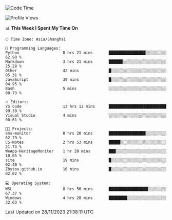 <!--START_SECTION:waka-->
![Code Time](http://img.shields.io/badge/Code%20Time-1%2C405%20hrs%2058%20mins-blue)

![Profile Views](http://img.shields.io/badge/Profile%20Views-0-blue)

📊 **This Week I Spent My Time On** 

```text
🕑︎ Time Zone: Asia/Shanghai

💬 Programming Languages: 
Python                   8 hrs 21 mins       ████████████████░░░░░░░░░   62.98 % 
Markdown                 3 hrs 21 mins       ██████░░░░░░░░░░░░░░░░░░░   25.28 % 
Other                    42 mins             █░░░░░░░░░░░░░░░░░░░░░░░░   05.31 % 
JavaScript               39 mins             █░░░░░░░░░░░░░░░░░░░░░░░░   04.95 % 
Bash                     5 mins              ░░░░░░░░░░░░░░░░░░░░░░░░░   00.73 % 

🔥 Editors: 
VS Code                  13 hrs 12 mins      █████████████████████████   99.39 % 
Visual Studio            4 mins              ░░░░░░░░░░░░░░░░░░░░░░░░░   00.61 % 

🐱‍💻 Projects: 
ems-monitor              8 hrs 20 mins       ████████████████░░░░░░░░░   62.79 % 
CS-Notes                 2 hrs 53 mins       █████░░░░░░░░░░░░░░░░░░░░   21.73 % 
WeApp-HeritageMoniter    1 hr 20 mins        ███░░░░░░░░░░░░░░░░░░░░░░   10.05 % 
site                     19 mins             █░░░░░░░░░░░░░░░░░░░░░░░░   02.40 % 
Zhytou.github.io         16 mins             █░░░░░░░░░░░░░░░░░░░░░░░░   02.02 % 

💻 Operating System: 
WSL                      8 hrs 56 mins       █████████████████░░░░░░░░   67.37 % 
Windows                  4 hrs 20 mins       ████████░░░░░░░░░░░░░░░░░   32.63 % 
```


 Last Updated on 28/11/2023 21:38:11 UTC
<!--END_SECTION:waka-->